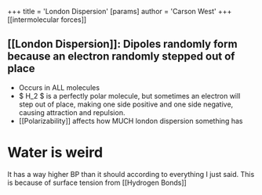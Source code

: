 +++
 title = 'London Dispersion'
[params]
	author = 'Carson West'
+++
[[intermolecular forces]]

## [[London Dispersion]]: Dipoles randomly form because an electron randomly stepped out of place
- Occurs in ALL molecules
-  $ H_2 $  is a perfectly polar molecule, but sometimes an electron will step out of place, making one side positive and one side negative, causing attraction and repulsion.
- [[Polarizability]] affects how MUCH london dispersion something has
# Water is weird
It has a way higher BP than it should according to everything I just said. This is because of surface tension from [[Hydrogen Bonds]]
